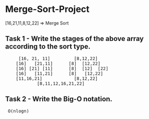 # Merge-Sort-Project

[16,21,11,8,12,22] => Merge Sort

## Task 1 - Write the stages of the above array according to the sort type.
<pre>     [16, 21, 11]         [8,12,22]
    [16]   [21,11]      [8]  [12,22]
    [16] [21] [11]      [8]  [12]  [22]
    [16]   [11,21]      [8]   [12,22]
    [11,16,21]            [8,12,22]
            [8,11,12,16,21,22]
</pre>
## Task 2 - Write the Big-O notation.
<pre> O(nlogn) </pre>